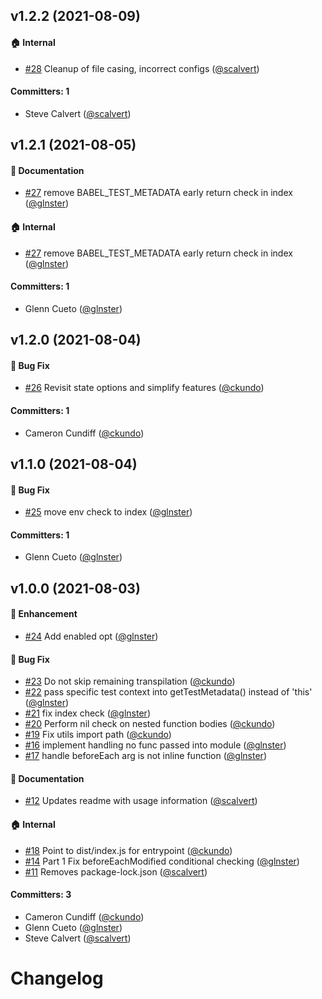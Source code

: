 ## v1.2.2 (2021-08-09)

#### :house: Internal
* [#28](https://github.com/babel-plugin-ember-test-metadata/babel-plugin-ember-test-metadata/pull/28) Cleanup of file casing, incorrect configs ([@scalvert](https://github.com/scalvert))

#### Committers: 1
- Steve Calvert ([@scalvert](https://github.com/scalvert))


## v1.2.1 (2021-08-05)

#### :memo: Documentation
* [#27](https://github.com/babel-plugin-ember-test-metadata/babel-plugin-ember-test-metadata/pull/27) remove BABEL_TEST_METADATA early return check in index ([@glnster](https://github.com/glnster))

#### :house: Internal
* [#27](https://github.com/babel-plugin-ember-test-metadata/babel-plugin-ember-test-metadata/pull/27) remove BABEL_TEST_METADATA early return check in index ([@glnster](https://github.com/glnster))

#### Committers: 1
- Glenn Cueto ([@glnster](https://github.com/glnster))


## v1.2.0 (2021-08-04)

#### :bug: Bug Fix
* [#26](https://github.com/babel-plugin-ember-test-metadata/babel-plugin-ember-test-metadata/pull/26) Revisit state options and simplify features ([@ckundo](https://github.com/ckundo))

#### Committers: 1
- Cameron Cundiff ([@ckundo](https://github.com/ckundo))


## v1.1.0 (2021-08-04)

#### :bug: Bug Fix
* [#25](https://github.com/babel-plugin-ember-test-metadata/babel-plugin-ember-test-metadata/pull/25) move env check to index ([@glnster](https://github.com/glnster))

#### Committers: 1
- Glenn Cueto ([@glnster](https://github.com/glnster))


## v1.0.0 (2021-08-03)

#### :rocket: Enhancement
* [#24](https://github.com/babel-plugin-ember-test-metadata/babel-plugin-ember-test-metadata/pull/24) Add enabled opt ([@glnster](https://github.com/glnster))
#### :bug: Bug Fix
* [#23](https://github.com/babel-plugin-ember-test-metadata/babel-plugin-ember-test-metadata/pull/23) Do not skip remaining transpilation ([@ckundo](https://github.com/ckundo))
* [#22](https://github.com/babel-plugin-ember-test-metadata/babel-plugin-ember-test-metadata/pull/22) pass specific test context into getTestMetadata() instead of 'this' ([@glnster](https://github.com/glnster))
* [#21](https://github.com/babel-plugin-ember-test-metadata/babel-plugin-ember-test-metadata/pull/21) fix index check ([@glnster](https://github.com/glnster))
* [#20](https://github.com/babel-plugin-ember-test-metadata/babel-plugin-ember-test-metadata/pull/20) Perform nil check on nested function bodies ([@ckundo](https://github.com/ckundo))
* [#19](https://github.com/babel-plugin-ember-test-metadata/babel-plugin-ember-test-metadata/pull/19) Fix utils import path ([@ckundo](https://github.com/ckundo))
* [#16](https://github.com/babel-plugin-ember-test-metadata/babel-plugin-ember-test-metadata/pull/16) implement handling no func passed into module ([@glnster](https://github.com/glnster))
* [#17](https://github.com/babel-plugin-ember-test-metadata/babel-plugin-ember-test-metadata/pull/17) handle beforeEach arg is not inline function ([@glnster](https://github.com/glnster))
#### :memo: Documentation
* [#12](https://github.com/babel-plugin-ember-test-metadata/babel-plugin-ember-test-metadata/pull/12) Updates readme with usage information ([@scalvert](https://github.com/scalvert))
#### :house: Internal
* [#18](https://github.com/babel-plugin-ember-test-metadata/babel-plugin-ember-test-metadata/pull/18) Point to dist/index.js for entrypoint ([@ckundo](https://github.com/ckundo))
* [#14](https://github.com/babel-plugin-ember-test-metadata/babel-plugin-ember-test-metadata/pull/14) Part 1 Fix beforeEachModified conditional checking ([@glnster](https://github.com/glnster))
* [#11](https://github.com/babel-plugin-ember-test-metadata/babel-plugin-ember-test-metadata/pull/11) Removes package-lock.json ([@scalvert](https://github.com/scalvert))
#### Committers: 3
- Cameron Cundiff ([@ckundo](https://github.com/ckundo))
- Glenn Cueto ([@glnster](https://github.com/glnster))
- Steve Calvert ([@scalvert](https://github.com/scalvert))

# Changelog
